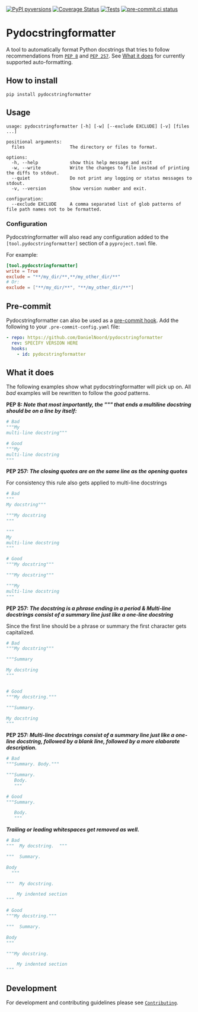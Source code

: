 [![PyPI pyversions](https://img.shields.io/pypi/pyversions/pydocstringformatter.svg)](https://pypi.python.org/pypi/pydocstringformatter/)
[![Coverage Status](https://coveralls.io/repos/github/DanielNoord/pydocstringformatter/badge.svg?branch=main)](https://coveralls.io/github/DanielNoord/pydocstringformatter?branch=main)
[![Tests](https://github.com/DanielNoord/pydocstringformatter/actions/workflows/tests.yaml/badge.svg?branch=main)](https://github.com/DanielNoord/pydocstringformatter/actions/workflows/tests.yaml)
[![pre-commit.ci status](https://results.pre-commit.ci/badge/github/DanielNoord/pydocstringformatter/main.svg)](https://results.pre-commit.ci/latest/github/DanielNoord/pydocstringformatter/main)

# Pydocstringformatter

A tool to automatically format Python docstrings that tries to follow recommendations
from [`PEP 8`](https://www.python.org/dev/peps/pep-0008/) and
[`PEP 257`](https://www.python.org/dev/peps/pep-0257/). See
[What it does](#what-it-does) for currently supported auto-formatting.

## How to install

```shell
pip install pydocstringformatter
```

## Usage

```shell
usage: pydocstringformatter [-h] [-w] [--exclude EXCLUDE] [-v] [files ...]

positional arguments:
  files                 The directory or files to format.

options:
  -h, --help            show this help message and exit
  -w, --write           Write the changes to file instead of printing the diffs to stdout.
  --quiet               Do not print any logging or status messages to stdout.
  -v, --version         Show version number and exit.

configuration:
  --exclude EXCLUDE     A comma separated list of glob patterns of file path names not to be formatted.
```

### Configuration

Pydocstringformatter will also read any configuration added to the
`[tool.pydocstringformatter]` section of a `pyproject.toml` file.

For example:

```toml
[tool.pydocstringformatter]
write = True
exclude = "**/my_dir/**,**/my_other_dir/**"
# Or:
exclude = ["**/my_dir/**", "**/my_other_dir/**"]
```

## Pre-commit

Pydocstringformatter can also be used as a [pre-commit hook](https://pre-commit.com).
Add the following to your `.pre-commit-config.yaml` file:

```yaml
- repo: https://github.com/DanielNoord/pydocstringformatter
  rev: SPECIFY VERSION HERE
  hooks:
    - id: pydocstringformatter
```

## What it does

The following examples show what pydocstringformatter will pick up on. All _bad_
examples will be rewritten to follow the _good_ patterns.

**PEP 8: _Note that most importantly, the """ that ends a multiline docstring should be
on a line by itself:_**

```python
# Bad
"""My
multi-line docstring"""

# Good
"""My
multi-line docstring
"""
```

**PEP 257: _The closing quotes are on the same line as the opening quotes_**

For consistency this rule also gets applied to multi-line docstrings

```python
# Bad
"""
My docstring"""

"""My docstring
"""

"""
My
multi-line docstring
"""

# Good
"""My docstring"""

"""My docstring"""

"""My
multi-line docstring
"""
```

**PEP 257: _The docstring is a phrase ending in a period & Multi-line docstrings consist
of a summary line just like a one-line docstring_**

Since the first line should be a phrase or summary the first character gets capitalized.

```python
# Bad
"""My docstring"""

"""Summary

My docstring
"""


# Good
"""My docstring."""

"""Summary.

My docstring
"""
```

**PEP 257: _Multi-line docstrings consist of a summary line just like a one-line
docstring, followed by a blank line, followed by a more elaborate description._**

```python
# Bad
"""Summary. Body."""

"""Summary.
   Body.
   """

# Good
"""Summary.

   Body.
   """
```

**_Trailing or leading whitespaces get removed as well._**

```python
# Bad
"""  My docstring.  """

"""  Summary.

Body
  """

"""  My docstring.

    My indented section
"""

# Good
"""My docstring."""

"""  Summary.

Body
"""

"""My docstring.

    My indented section
"""
```

## Development

For development and contributing guidelines please see
[`Contributing`](https://github.com/DanielNoord/pydocstringformatter/blob/main/.github/CONTRIBUTING.md).
